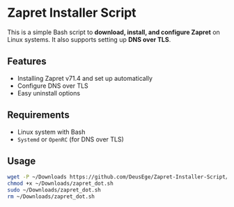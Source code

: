# Zapret Installer Script

This is a simple Bash script to **download, install, and configure Zapret** on Linux systems. It also supports setting up **DNS over TLS**.

## Features

- Installing Zapret v71.4 and set up automatically
- Configure DNS over TLS  
- Easy uninstall options  

## Requirements

- Linux system with Bash  
- `Systemd` or `OpenRC` (for DNS over TLS)  

## Usage
```bash
wget -P ~/Downloads https://github.com/DeusEge/Zapret-Installer-Script/releases/download/v1.2.0/zapret_dot.sh
chmod +x ~/Downloads/zapret_dot.sh
sudo ~/Downloads/zapret_dot.sh
rm ~/Downloads/zapret_dot.sh
